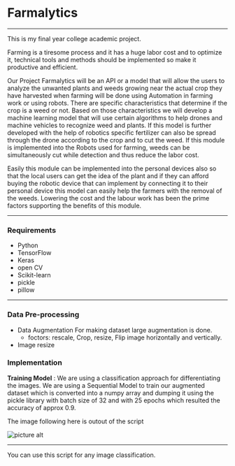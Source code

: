 # Farmalytics
---
This is my final year college academic project.

Farming is a tiresome process and it has a huge labor cost and to optimize it, technical tools and methods should be implemented so make it productive and efficient.

Our Project Farmalytics will be an API or a model that will allow the users to analyze the unwanted plants and weeds growing near the actual crop they have harvested when farming will be done using Automation in farming work or using robots. There are specific characteristics that determine if the crop is a weed or not. Based on those characteristics we will develop a machine learning model that will use certain algorithms to help drones and machine vehicles to recognize weed and plants. If this model is further developed with the help of robotics specific fertilizer can also be spread through the drone according to the crop and to cut the weed. If this module is implemented into the Robots used for farming, weeds can be simultaneously cut while detection and thus reduce the labor cost.

Easily this module can be implemented into the personal devices also so that the local users can get the idea of the plant and if they can afford buying the robotic device that can implement by connecting it to their personal device this model can easily help the farmers with the removal of the weeds. Lowering the cost and the labour work has been the prime factors supporting the benefits of this module.

---
### Requirements 
* Python
* TensorFlow
* Keras
* open CV
* Scikit-learn  
* pickle
* pillow

---
### Data Pre-processing
* Data Augmentation
For making dataset large augmentation is done.
  * foctors: rescale, Crop, resize, Flip image horizontally and vertically.
* Image resize
### Implementation
**Training Model** : We are using a classification approach for differentiating the images. We are using a Sequential Model to train our augmented dataset which is converted into a numpy array and dumping it using the pickle library with batch size of 32 and with 25 epochs which resulted the accuracy of approx 0.9.

The image following here is outout of the script

 ![picture alt](https://serving.photos.photobox.com/602206617747f08a810e94deefedb3aee15877f772818680d4cd43668f7a6fd8427e09fb.jpg "Image")

---
You can use this script for any image classification.

